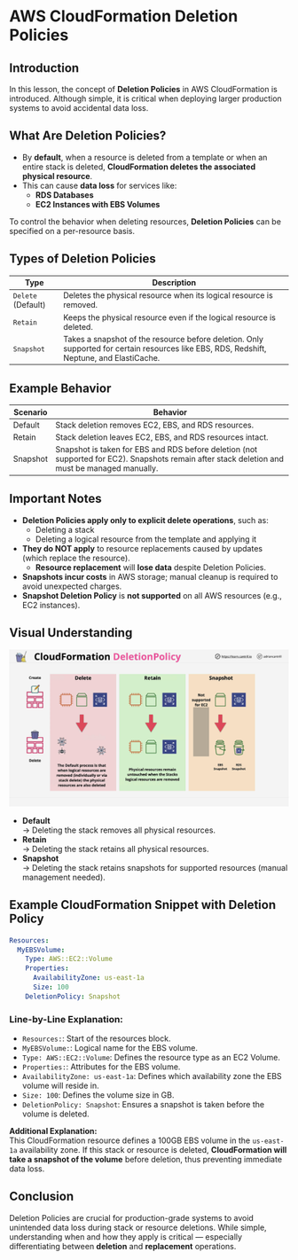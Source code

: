 # AWS CloudFormation Deletion Policies

## Introduction

In this lesson, the concept of **Deletion Policies** in AWS CloudFormation is introduced. Although simple, it is critical when deploying larger production systems to avoid accidental data loss.

## What Are Deletion Policies?

- By **default**, when a resource is deleted from a template or when an entire stack is deleted, **CloudFormation deletes the associated physical resource**.
- This can cause **data loss** for services like:
  - **RDS Databases**
  - **EC2 Instances with EBS Volumes**

To control the behavior when deleting resources, **Deletion Policies** can be specified on a per-resource basis.

## Types of Deletion Policies

| Type               | Description                                                                                                                               |
| ------------------ | ----------------------------------------------------------------------------------------------------------------------------------------- |
| `Delete` (Default) | Deletes the physical resource when its logical resource is removed.                                                                       |
| `Retain`           | Keeps the physical resource even if the logical resource is deleted.                                                                      |
| `Snapshot`         | Takes a snapshot of the resource before deletion. Only supported for certain resources like EBS, RDS, Redshift, Neptune, and ElastiCache. |

## Example Behavior

| Scenario | Behavior                                                                                                                                       |
| -------- | ---------------------------------------------------------------------------------------------------------------------------------------------- |
| Default  | Stack deletion removes EC2, EBS, and RDS resources.                                                                                            |
| Retain   | Stack deletion leaves EC2, EBS, and RDS resources intact.                                                                                      |
| Snapshot | Snapshot is taken for EBS and RDS before deletion (not supported for EC2). Snapshots remain after stack deletion and must be managed manually. |

## Important Notes

- **Deletion Policies apply only to explicit delete operations**, such as:
  - Deleting a stack
  - Deleting a logical resource from the template and applying it
- **They do NOT apply** to resource replacements caused by updates (which replace the resource).
  - **Resource replacement** will **lose data** despite Deletion Policies.
- **Snapshots incur costs** in AWS storage; manual cleanup is required to avoid unexpected charges.
- **Snapshot Deletion Policy** is **not supported** on all AWS resources (e.g., EC2 instances).

## Visual Understanding

![alt text](image-20.png)

- **Default**  
  → Deleting the stack removes all physical resources.
- **Retain**  
  → Deleting the stack retains all physical resources.
- **Snapshot**  
  → Deleting the stack retains snapshots for supported resources (manual management needed).

## Example CloudFormation Snippet with Deletion Policy

```yaml
Resources:
  MyEBSVolume:
    Type: AWS::EC2::Volume
    Properties:
      AvailabilityZone: us-east-1a
      Size: 100
    DeletionPolicy: Snapshot
```

### Line-by-Line Explanation:

- `Resources:`: Start of the resources block.
- `MyEBSVolume:`: Logical name for the EBS volume.
- `Type: AWS::EC2::Volume`: Defines the resource type as an EC2 Volume.
- `Properties:`: Attributes for the EBS volume.
- `AvailabilityZone: us-east-1a`: Defines which availability zone the EBS volume will reside in.
- `Size: 100`: Defines the volume size in GB.
- `DeletionPolicy: Snapshot`: Ensures a snapshot is taken before the volume is deleted.

**Additional Explanation:**  
This CloudFormation resource defines a 100GB EBS volume in the `us-east-1a` availability zone. If this stack or resource is deleted, **CloudFormation will take a snapshot of the volume** before deletion, thus preventing immediate data loss.

## Conclusion

Deletion Policies are crucial for production-grade systems to avoid unintended data loss during stack or resource deletions. While simple, understanding when and how they apply is critical — especially differentiating between **deletion** and **replacement** operations.
